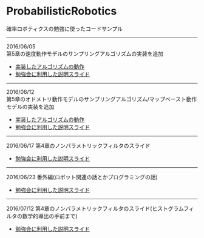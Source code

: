 # ProbabilisticRobotics
確率ロボティクスの勉強に使ったコードサンプル

---

2016/06/05  
第5章の速度動作モデルのサンプリングアルゴリズムの実装を追加  
* [実装したアルゴリズムの動作](http://vimeo.com/170254155 "sample_motion_model_velocity")
* [勉強会に利用した説明スライド](http://ur0.link/uiRs)

---

2016/06/12  
第5章のオドメトリ動作モデルのサンプリングアルゴリズム/マップベースト動作モデルの実装を追加  
* [実装したアルゴリズムの動作](https://vimeo.com/170350438 "sample_motion_model_velocity")
* [勉強会に利用した説明スライド](https://db.tt/mXhLpIxu)

---

2016/06/17
第4章のノンパラメトリックフィルタのスライド  
* [勉強会に利用した説明スライド](https://db.tt/mBqZxCed)

---

2016/06/23
番外編(ロボット関連の話とかプログラミングの話)
* [勉強会に利用した説明スライド](https://db.tt/YFdlHvme)

---

2016/07/12
第4章のノンパラメトリックフィルタのスライド(ヒストグラムフィルタの数学的導出の手前まで)
* [勉強会に利用した説明スライド](https://db.tt/hDhqPb7E)
